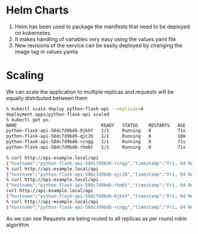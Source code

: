 # Helm Charts

1. Helm has been used to package the manifests that need to be deployed on kubernetes.
2. It makes handling of variables very easy using the values.yaml file
3. New revisions of the service can be easily deployed by changing the image tag in values.yamla

# Scaling
We can scale the application to multiple replicas and requests will be equally distributed between them
```sh
% kubectl scale deploy python-flask-api --replicas=4 
deployment.apps/python-flask-api scaled
% kubectl get po
NAME                                READY   STATUS    RESTARTS   AGE
python-flask-api-58dc7d9bd6-8jkhf   1/1     Running   0          71s
python-flask-api-58dc7d9bd6-qjc2b   1/1     Running   0          18m
python-flask-api-58dc7d9bd6-rcngg   1/1     Running   0          71s
python-flask-api-58dc7d9bd6-rhm6t   1/1     Running   0          71s

% curl http://api-example.local/api
{"hostname":"python-flask-api-58dc7d9bd6-rcngg","timestamp":"Fri, 04 Nov 2022 21:38:21 GMT"}
% curl http://api-example.local/api
{"hostname":"python-flask-api-58dc7d9bd6-qjc2b","timestamp":"Fri, 04 Nov 2022 21:38:27 GMT"}
% curl http://api-example.local/api
{"hostname":"python-flask-api-58dc7d9bd6-rhm6t","timestamp":"Fri, 04 Nov 2022 21:38:34 GMT"}
curl http://api-example.local/api
{"hostname":"python-flask-api-58dc7d9bd6-8jkhf","timestamp":"Fri, 04 Nov 2022 21:38:41 GMT"}
% curl http://api-example.local/api
{"hostname":"python-flask-api-58dc7d9bd6-rcngg","timestamp":"Fri, 04 Nov 2022 21:38:50 GMT"}

```

As we can see Requests are being routed to all replicas as per round robin algorithm
